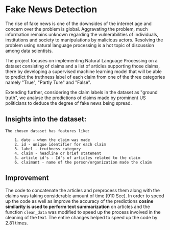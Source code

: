 # Fake News Detection

The rise of fake news is one of the downsides of the internet age and concern over the problem is global. Aggravating the problem, much information remains unknown regarding the vulnerabilities of individuals, institutions and society to manipulations by malicious actors. Resolving the problem using natural language processing is a hot topic of discussion among data scientists.

The project focuses on implementing Natural Language Processing on a dataset consisting of claims and a list of articles supporting those claims, there by developing a supervised machine learning model that will be able to predict the truthness label of each claim from one of the three categories namely "True", "Partly Ture" and "False". 

Extending further, considering the claim labels in the dataset as "ground truth", we analyse the predictions of claims made by prominent US politicians to deduce the degree of fake news being spread.

## Insights into the dataset:

    The chosen dataset has features like:

        1. date - when the claim was made
        2. id - unique identifier for each claim
        3. label - truthness category
        4. claim - headline or brief statement
        5. article id's - Id's of articles related to the claim
        6. claimant - name of the person/organization made the claim
        
## Improvement

The code to concatenate the articles and preprocess them along with the claims was taking considerable amount of time (910 Sec). In order to speed up the code as well as improve the accuracy of the predictions **cosine similarity is used to perform text summarization** on articles and the function `clean_data` was modified to speed up the process involved in the cleaning of the text. The entire changes helped to speed up the code by 2.81 times.
